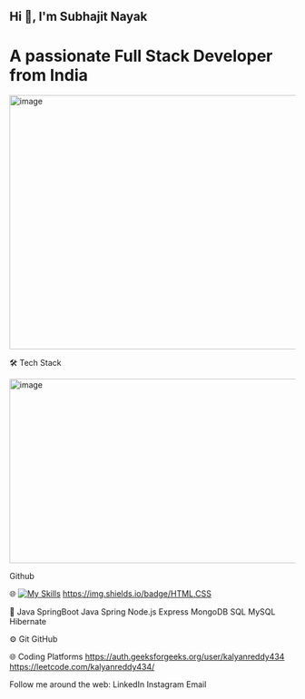 ## Hi 👋, I'm Subhajit Nayak
# A passionate Full Stack Developer from India
<img width="1000" height="448" alt="image" src="https://github.com/user-attachments/assets/7cab11ad-a206-4590-baa0-24ed67c89e75" />

🛠  Tech Stack

<img width="906" height="325" alt="image" src="https://github.com/user-attachments/assets/113832c6-0af5-45de-bf27-13b8303723a9" />

Github

🌐  [![My Skills](https://skillicons.dev/icons?i=js,html,css,react,bootstrap,tailwindcss)](https://skillicons.dev)
https://img.shields.io/badge/HTML,CSS


👾 Java SpringBoot Java Spring Node.js Express MongoDB SQL MySQL Hibernate 

⚙️   Git GitHub

🌐 Coding Platforms
https://auth.geeksforgeeks.org/user/kalyanreddy434 https://leetcode.com/kalyanreddy434/

Follow me around the web:
LinkedIn Instagram Email


<!--
**subhaajitnayak/subhaajitnayak** is a ✨ _special_ ✨ repository because its `README.md` (this file) appears on your GitHub profile.

Here are some ideas to get you started:

- 🔭 I’m currently working on ...
- 🌱 I’m currently learning ...
- 👯 I’m looking to collaborate on ...
- 🤔 I’m looking for help with ...
- 💬 Ask me about ...
- 📫 How to reach me: ...
- 😄 Pronouns: ...
- ⚡ Fun fact: ...
-->
